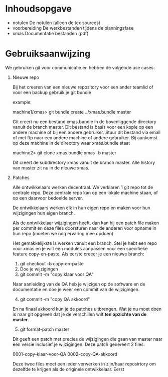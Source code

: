Inhoudsopgave
=============

- notulen			De notulen (alleen de tex sources)
- voorbereiding 	De werkbestanden tijdens de planningsfase
- xmas				Documentatie bestanden (pdf)


Gebruiksaanwijzing
==================

We gebruiken git voor communicatie en hebben de volgende
use cases:

1. Nieuwe repo

	Bij het creeren van een nieuwe repository voor een ander teamlid 
	of voor een backup gebruik je git bundle

	example:

	machine1/xmas> git bundle create ../xmas.bundle master

	Git creert nu een bestand xmas.bundle in de bovenliggende directory
	vanuit de branch master. Dit bestand is basis voor een kopie op
	een andere machine of bij een andere gebruiker. Stuur dit bestand
	via email of met ftp naar een andere machine of andere gebruiker.
	Bij aankomst op deze machine in de directory waar xmas.bundle staat

	machine2> git clone xmas.bundle xmas -b master
	
	Dit creert de subdirectory xmas vanuit de branch master. Alle history
	van master zit nu in de nieuwe xmas.

2. Patches

	Alle ontwikkelaars werken decentraal. We verklaren 1 git repo tot de 
	centrale repo. Deze centrale repo kan op een lokale machine staan, of
	op een daarvoor bedoelde server.

	De ontwikkelaars werken elk in hun eigen repo en maken voor hun wijzigingen 
	hun eigen branch. 

	Als de ontwikkelaar wijzigingen heeft, dan kan hij een patch file maken
	per commit en deze files doorsturen naar de anderen voor opname in hun
	repo (moeten we nog ervaring mee opdoen)

	Het gemakkelijkste is werken vanuit een branch. Stel je hebt een repo
	voor xmas en je wilt een modules aanpassen voor een specifieke feature
	copy-en-paste. Als eerste creeer je een nieuwe branch:

	1. git checkout -b copy-en-paste
	2. Doe je wijzigingen
	3. git commit -m "copy klaar voor QA"

	Naar aanleiding van de QA heb je wijzigen op de software en de documentatie
	en doe je weer een commit van de wijzigingen.

	4. git commit -m "copy QA akkoord"

	En na finaal akkoord kun je de patches uitbrengen. Wat je nu moet doen is
	naar git opgeven dat je de verschillen wilt **ten opzichte van de master**.
	
	5. git format-patch master

	Dit geeft een patch met precies de wijzigingen die gaan van master naar 
	een versie inclusief je wijzigingen. Deze patch genereert 2 files:

	0001-copy-klaar-voor-QA
	0002-copy-QA-akkoord

	Deze twee files moet een ieder verwerken in zijn/haar reposirtory om
	dezelfde te krijgen als de originele ontwikkelaar. Eerst




